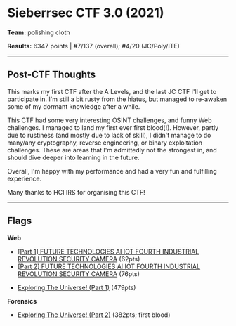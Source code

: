# Sieberrsec CTF 3.0 (2021)

**Team:** polishing cloth

**Results:** 6347 points | #7/137 (overall); #4/20 (JC/Poly/ITE)

----

## Post-CTF Thoughts

This marks my first CTF after the A Levels, and the last JC CTF I'll get to participate in. I'm still a bit rusty from the hiatus, but managed to re-awaken some of my dormant knowledge after a while.

This CTF had some very interesting OSINT challenges, and funny Web challenges. I managed to land my first ever first blood(!). However, partly due to rustiness (and mostly due to lack of skill), I didn't manage to do many/any cryptography, reverse engineering, or binary exploitation challenges. These are areas that I'm admittedly not the strongest in, and should dive deeper into learning in the future.

Overall, I'm happy with my performance and had a very fun and fulfilling experience.

Many thanks to HCI IRS for organising this CTF!

----

## Flags

**Web**
* [\[Part 1\] FUTURE TECHNOLOGIES AI IOT FOURTH INDUSTRIAL REVOLUTION SECURITY CAMERA](Web/%5BPart%201%5D%20FUTURE%20TECHNOLOGIES%20AI%20IOT%20FOURTH%20INDUSTRIAL%20REVOLUTION%20SECURITY%20CAMERA) (62pts)
* [\[Part 2\] FUTURE TECHNOLOGIES AI IOT FOURTH INDUSTRIAL REVOLUTION SECURITY CAMERA](Web/%5BPart%202%5D%20FUTURE%20TECHNOLOGIES%20AI%20IOT%20FOURTH%20INDUSTRIAL%20REVOLUTION%20SECURITY%20CAMERA) (76pts)
<!--
* [TaiYang IT Solution Part 1](Web/TaiYang%20IT%20Solution%20Part%201) (470pts)
* [TaiYang IT Solution Part 2: Electric Boogaloo](TaiYang%20IT%20Solution%20Part%202%3A%20Electric%20Boogaloo) (895pts)
-->
* [Exploring The Universe! (Part 1)](Web/Exploring%20The%20Universe%21%20%28Part%201%29) (479pts)
<!--
**OSINT**
* [We go way back](OSINT/We%20go%20way%20back) (85pts)
* [A Wealth of Information Part 1](OSINT/A%20Wealth%20of%20Information%20Part%201) (69pts)
* [A Wealth of Information Part 2](OSINT/A%20Wealth%20of%20Information%20Part%202) (243pts)
* [Public Transport Hunt](OSINT/Public%20Transport%20Hunt) (380pts)
* ["The Sieberr" Heist Part 1](OSINT/%22The%20Sieberr%22%20Heist%20Part%201) (60pts)
* ["The Sieberr" Heist Part 2](OSINT/%22The%20Sieberr%22%20Heist%20Part%202) (333pts)

-->
**Forensics**
<!--
* [Birds?](Forensics/Birds%3F) (114pts)
* [Duck Delivery](Forensics/Duck%20Delivery) (77pts)
* [Digging In The Dump Pt. I](Forensics/Digging%20In%20The%20Dump%20Pt.%20I) (266pts)
* [Digging In The Dump Pt. II](Forensics/Digging%20In%20The%20Dump%20Pt.%20II) (292pts)
-->
* [Exploring The Universe! (Part 2)](Forensics/Exploring%20The%20Universe%21%20%28Part%202%29) (382pts; first blood)
<!--
**Cryptography**
* [Turbo Fast Crypto, part 1](Cryptography/Turbo%20Fast%20Crypto%2C%20part%201) (117pts)

**Reverse Engineering**
* [Reverse](Reverse%20Engineering/Reverse) (164pts)

**Miscellaneous**
* [Heads and Tails Part 1](Miscellaneous/Heads%20and%20Tails%20Part%201) (50pts)
-->

<!---

----

Check out my teammate's write-ups here: [@ThinkerPal's Sieberrsec CTF 3.0 write-ups]()

--->
